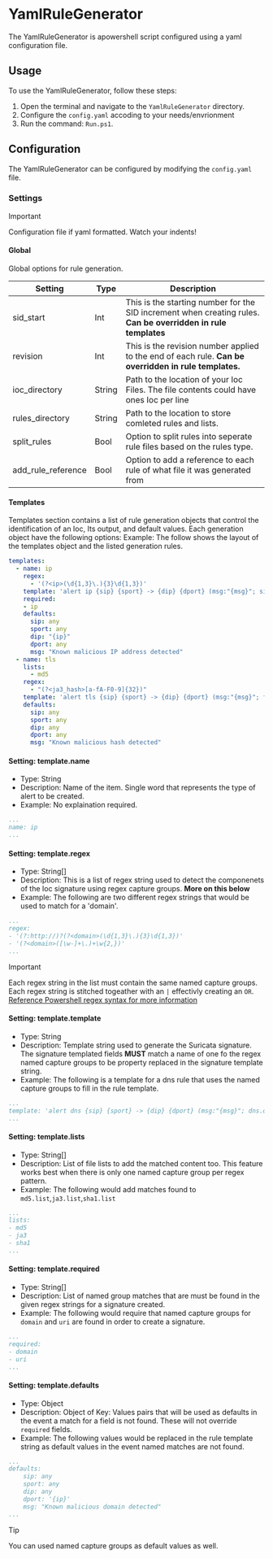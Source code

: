 # YamlRuleGenerator

The YamlRuleGenerator is apowershell script configured using a yaml configuration file. 

## Usage

To use the YamlRuleGenerator, follow these steps:

1. Open the terminal and navigate to the `YamlRuleGenerator` directory.
2. Configure the `config.yaml` accoding to your needs/envrionment
2. Run the command: `Run.ps1`.

## Configuration

The YamlRuleGenerator can be configured by modifying the `config.yaml` file.

### Settings

> [!IMPORTANT]
> Configuration file if yaml formatted. Watch your indents!

#### Global
Global options for rule generation.

| Setting            | Type   | Description                                                                                                    |
| ------------------ | ------ | -------------------------------------------------------------------------------------------------------------- |
| sid_start          | Int    | This is the starting number for the SID increment when creating rules. **Can be overridden in rule templates** |
| revision           | Int    | This is the revision number applied to the end of each rule. **Can be overridden in rule templates.**          |
| ioc_directory      | String | Path to the location of your Ioc Files. The file contents could have ones Ioc per line                         |
| rules_directory    | String | Path to the location to store comleted rules and lists.                                                        |
| split_rules        | Bool   | Option to split rules into seperate rule files based on the rules type.                                        |
| add_rule_reference | Bool   | Option to add a reference to each rule of what file it was generated from                                      |

#### Templates
Templates section contains a list of rule generation objects that control the identification of an Ioc, Its output, and default values. Each generation object have the following options:
Example: The follow shows the layout of the templates object and the listed generation rules.
```yaml
templates:
  - name: ip
    regex:
      - '(?<ip>(\d{1,3}\.){3}\d{1,3})'
    template: 'alert ip {sip} {sport} -> {dip} {dport} (msg:"{msg}"; sid:{sid}; rev:{rev};)'
    required:
    - ip
    defaults:
      sip: any
      sport: any
      dip: "{ip}"
      dport: any
      msg: "Known malicious IP address detected"
  - name: tls
    lists:
      - md5
    regex:
      - "(?<ja3_hash>[a-fA-F0-9]{32})"
    template: 'alert tls {sip} {sport} -> {dip} {dport} (msg:"{msg}"; flow:established,to_server; ja3_hash; content:"{ja3_hash}"; sid:{sid}; rev:{rev};)'
    defaults:
      sip: any
      sport: any
      dip: any
      dport: any
      msg: "Known malicious hash detected"
```

#### Setting: template.name
- Type: String
- Description: Name of the item. Single word that represents the type of alert to be created.
- Example: No explaination required.
```yaml
...
name: ip
...
```

#### Setting: template.regex   
- Type: String[]
- Description: This is a list of regex string used to detect the componenets of the Ioc signature using regex capture groups. **More on this below**
- Example: The following are two different regex strings that would be used to match for a 'domain'.
```yaml
...
regex: 
- '(?:http://)?(?<domain>(\d{1,3}\.){3}\d{1,3})'
- '(?<domain>([\w-]+\.)+\w{2,})'
...
```

> [!IMPORTANT]
> Each regex string in the list must contain the same named capture groups. Each regex 
> string is stitched togeather with an `|` effectivly creating an `OR`.
> [Reference Powershell regex syntax for more information](https://learn.microsoft.com/en-us/powershell/module/microsoft.powershell.core/about/about_regular_expressions?view=powershell-7.4)

#### Setting: template.template
- Type: String 
- Description: Template string used to generate the Suricata signature. The signature templated fields **MUST** match a name of one fo the regex named capture groups to be property replaced in the signature template string.
- Example: The following is a template for a dns rule that uses the named capture groups to fill in the rule template.
```yaml
...
template: 'alert dns {sip} {sport} -> {dip} {dport} (msg:"{msg}"; dns.query.name; content:"{domain}"; nocase; sid:{sid}; rev:{rev};)'
...
```

#### Setting: template.lists
- Type: String[]
- Description: List of file lists to add the matched content too. This feature works best when there is only one named capture group per regex pattern.
- Example: The following would add matches found to `md5.list`,`ja3.list`,`sha1.list`
```yaml
...
lists:
- md5
- ja3
- sha1
...
```

#### Setting: template.required
- Type: String[]
- Description: List of named group matches that are must be found in the given regex strings for a signature created.
- Example: The following would require that named capture groups for `domain` and `uri` are found in order to create a signature.
```yaml
...
required:
- domain
- uri
...
```

#### Setting: template.defaults
- Type: Object
- Description: Object of Key: Values pairs that will be used as defaults in the event a match for a field is not found. These will not override `required` fields.
- Example: The following values would be replaced in the rule template string as default values in the event named matches are not found. 
```yaml
...
defaults:
    sip: any
    sport: any
    dip: any
    dport: '{ip}'
    msg: "Known malicious domain detected"
...
```

> [!TIP]
> You can used named capture groups as default values as well.